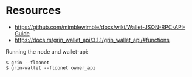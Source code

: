 # Resources

* https://github.com/mimblewimble/docs/wiki/Wallet-JSON-RPC-API-Guide
* https://docs.rs/grin_wallet_api/3.1.1/grin_wallet_api/#functions


Running the node and wallet-api:
```
$ grin --floonet
$ grin-wallet --floonet owner_api
```